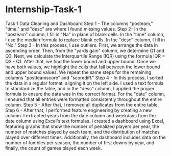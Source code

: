 # Internship-Task-1
Task 1 Data Cleaning and Dashboard 
Step 1 - The columns "posteam," "time," and "desc" are where I found missing values. 
Step 2- In the "posteam" column, I fill in "Na" in place of blank cells. In the "time" column, I use the median formula to replace blank cells. In the "desc" column, I fill in "No." 
Step 3 - In this process, I use outliers. First, we arrange the data in ascending order. Then, from the "yards gain" column, we determine Q1 and Q3. Next, we calculate the Interquartile Range (IQR) using the formula IQR = Q3 - Q1. After that, we find the lower bound and upper bound. Once we have both values, we highlight the cells that fall between the lower bound and upper bound values. We repeat the same steps for the remaining columns "postteamscore" and "scorediff." 
Step 4 - In this process, I sorted the data in a regular format, aligning it on the left side. I used a text formula to standardize the table, and in the "desc" column, I applied the proper formula to ensure the data was in the correct format. For the "date" column, I ensured that all entries were formatted consistently throughout the entire column. 
Step 5 - After that, I removed all duplicates from the entire table. 
Step 6 - After that, I performed feature engineering by creating a new column. I extracted years from the date column and weekdays from the date column using Excel's text formulas. I created a dashboard using Excel, featuring graphs that show the number of penalized players per year, the number of matches played by each team, and the distribution of matches played over different times. Additionally, the dashboard includes data on the number of fumbles per season, the number of first downs by year, and finally, the count of games played each week.
